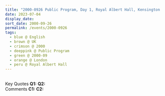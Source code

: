 ```yaml
---
title: "2000-0926 Public Program, Day 1, Royal Albert Hall, Kensington Gore, South Kensington, London SW7 2AP, UK"
date: 2023-07-04
display_date: 
sort_date: 2000-09-26
permalink: /events/2000-0926
tags:
  - blue @ English
  - brown @ UK
  - crimson @ 2000
  - deeppink @ Public Program
  - green @ 2000-09
  - orange @ London
  - peru @ Royal Albert Hall
---
```


<br>

<wave-list>
  <list-title color="DarkSeaGreen" width="55">Key Quotes</list-title>
  <list-item color="BlanchedAlmond" width="280"><b>Q1:</b> <i></i></list-item>
  <list-item color="Lavender" width="280"><b>Q2:</b> <i></i></list-item>
</wave-list>

<br>

<wave-list>
  <list-title color="DarkSeaGreen" width="55">Comments</list-title>
  <list-item color="BlanchedAlmond" width="280"><b>C1:</b> <i></i></list-item>
  <list-item color="Lavender" width="280"><b>C2:</b> <i></i></list-item>
</wave-list>